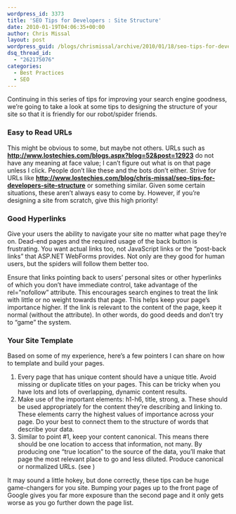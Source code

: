 ```yaml
---
wordpress_id: 3373
title: 'SEO Tips for Developers : Site Structure'
date: 2010-01-19T04:06:35+00:00
author: Chris Missal
layout: post
wordpress_guid: /blogs/chrismissal/archive/2010/01/18/seo-tips-for-developers-site-structure.aspx
dsq_thread_id:
  - "262175076"
categories:
  - Best Practices
  - SEO
---
```

Continuing in this series of tips for improving your search engine goodness, we’re going to take a look at some tips to designing the structure of your site so that it is friendly for our robot/spider friends.

### Easy to Read URLs

This might be obvious to some, but maybe not others. URLs such as **http://www.lostechies.com/blogs.aspx?blog=52&post=12923** do not have any meaning at face value; I can’t figure out what is on that page unless I click. People don’t like these and the bots don’t either. Strive for URLs like **http://www.lostechies.com/blog/chris-missal/seo-tips-for-developers-site-structure** or something similar. Given some certain situations, these aren’t always easy to come by. However, if you’re designing a site from scratch, give this high priority!

### Good Hyperlinks

Give your users the ability to navigate your site no matter what page they’re on. Dead-end pages and the required usage of the back button is frustrating. You want actual links too, not JavaScript links or the “post-back links” that ASP.NET WebForms provides. Not only are they good for human users, but the spiders will follow them better too.

Ensure that links pointing back to users’ personal sites or other hyperlinks of which you don’t have immediate control, take advantage of the rel=”nofollow” attribute. This encourages search engines to treat the link with little or no weight towards that page. This helps keep your page’s importance higher. If the link is relevant to the content of the page, keep it normal (without the attribute). In other words, do good deeds and don’t try to “game” the system.

### Your Site Template

Based on some of my experience, here’s a few pointers I can share on how to template and build your pages.

  1. Every page that has unique content should have a unique title. Avoid missing or duplicate titles on your pages. This can be tricky when you have lots and lots of overlapping, dynamic content results. 
  2. Make use of the important elements: h1-h6, title, strong, a. These should be used appropriately for the content they’re describing and linking to. These elements carry the highest values of importance across your page. Do your best to connect them to the structure of words that describe your data. 
  3. Similar to point #1, keep your content canonical. This means there should be one location to access that information, not many. By producing one “true location” to the source of the data, you’ll make that page the most relevant place to go and less diluted. Produce canonical or normalized URLs. (see <link rel=”canonical” />)

It may sound a little hokey, but done correctly, these tips can be huge game-changers for you site. Bumping your pages up to the front page of Google gives you far more exposure than the second page and it only gets worse as you go further down the page list.